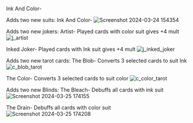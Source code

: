Ink And Color-

Adds two new suits:
Ink And Color-
![Screenshot 2024-03-24 154354](https://github.com/RattlingSnow353/InkAndColor/assets/84494581/9108ca7f-4fb3-47fd-994f-2711c66e54c7)


Adds two new jokers:
Artist- Played cards with color suit gives +4 mult
![j_artist](https://github.com/RattlingSnow353/InkAndColor/assets/84494581/83de8b4e-9819-40da-b42e-fea1489966d1)




Inked Joker- Played cards with Ink suit gives +4 mult
![j_inked_joker](https://github.com/RattlingSnow353/InkAndColor/assets/84494581/10652f49-7783-403c-9c05-c43d5de9c11c)




Adds two new tarot cards:
The Blob- Converts 3 selected cards to suit Ink
![c_blob_tarot](https://github.com/RattlingSnow353/InkAndColor/assets/84494581/018c73f8-53eb-4fd9-b709-8cb4a2540d15)




The Color- Converts 3 selected cards to suit color
![c_color_tarot](https://github.com/RattlingSnow353/InkAndColor/assets/84494581/1d40e286-c094-4e4c-b764-4a99495aa894)


Adds two new Blinds:
The Bleach- Debuffs all cards with ink suit
![Screenshot 2024-03-25 174155](https://github.com/RattlingSnow353/InkAndColor/assets/84494581/2598321b-a060-474d-a220-49789acfc479)

The Drain- Debuffs all cards with color suit
![Screenshot 2024-03-25 174208](https://github.com/RattlingSnow353/InkAndColor/assets/84494581/6cfcbd4a-72eb-4566-b107-0f86d0d3407a)

